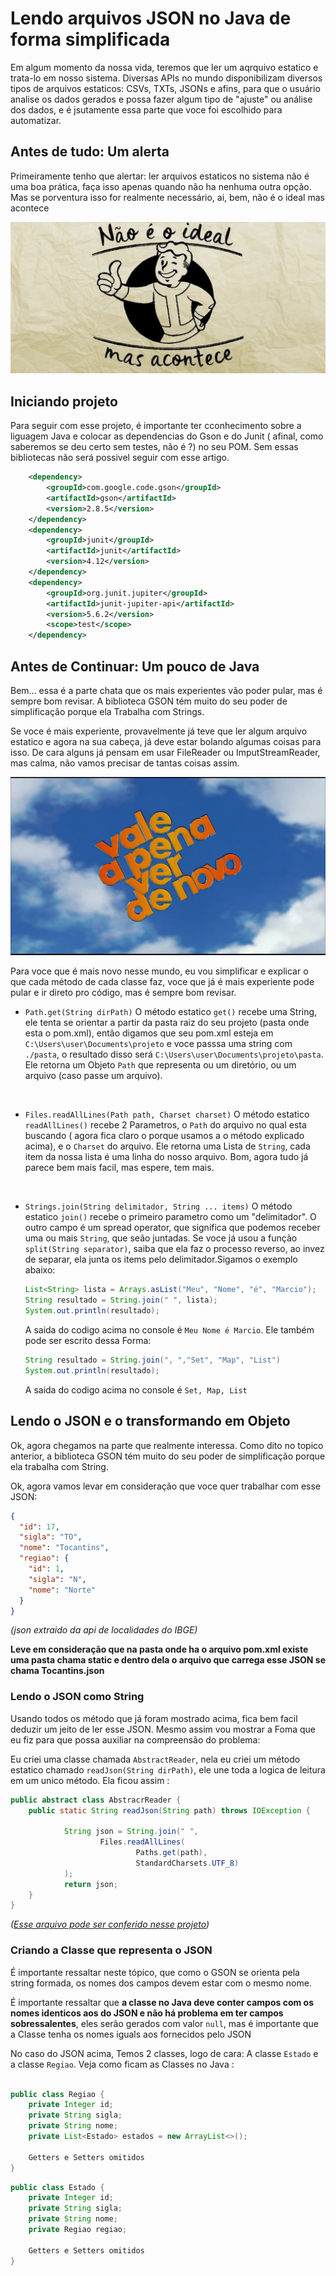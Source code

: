# Lendo arquivos JSON no Java de forma simplificada

Em algum momento da nossa vida, teremos que ler um aqrquivo estatico e trata-lo em nosso sistema. Diversas  APIs no mundo disponibilizam diversos tipos de arquivos estaticos: CSVs, TXTs, JSONs e afins, para que o usuário analise os dados gerados e possa fazer algum tipo de "ajuste" ou análise dos dados, e é jsutamente essa parte que voce foi escolhido para automatizar.


## Antes de tudo: Um alerta
Primeiramente tenho que alertar: ler arquivos estaticos no sistema não é uma boa prática, faça isso apenas quando não ha nenhuma outra opção. Mas se porventura isso for realmente necessário, ai, bem, não é o ideal mas acontece

<img src="./staticMd/nao_ideal.jpg">
<br>

## Iniciando projeto
Para seguir com esse projeto, é importante ter cconhecimento sobre a liguagem Java e colocar as dependencias do Gson e do Junit ( afinal, como saberemos se deu certo sem testes, não é ?) no seu POM. Sem essas
bibliotecas não será possivel seguir com esse artigo.
```xml
    <dependency>
        <groupId>com.google.code.gson</groupId>
        <artifactId>gson</artifactId>
        <version>2.8.5</version>
    </dependency>
    <dependency>
        <groupId>junit</groupId>
        <artifactId>junit</artifactId>
        <version>4.12</version>
    </dependency>
    <dependency>
        <groupId>org.junit.jupiter</groupId>
        <artifactId>junit-jupiter-api</artifactId>
        <version>5.6.2</version>
        <scope>test</scope>
    </dependency>
```
## Antes de Continuar: Um pouco de Java
Bem... essa é a parte chata que os mais experientes vão poder pular, mas é sempre bom revisar. A biblioteca GSON tém muito do seu poder de simplificação porque ela Trabalha com Strings.

Se voce é mais experiente, provavelmente já teve que ler algum arquivo estatico e agora na sua cabeça, já deve estar bolando algumas coisas para isso. De cara alguns já pensam em usar FileReader ou ImputStreamReader, mas calma, não vamos precisar de tantas coisas assim.

<img src="./staticMd/Vale-a-pena.jpg">
<br>


Para voce que é mais novo nesse mundo, eu vou simplificar e explicar o que cada método de cada classe faz, voce que já é mais experiente pode pular e ir direto pro código, mas é sempre bom revisar.

 * ``` Path.get(String dirPath) ``` 
  O método estatico `get()` recebe uma String, ele tenta se orientar a partir da pasta raiz do seu projeto (pasta onde esta o pom.xml), então digamos que seu pom.xml esteja em `C:\Users\user\Documents\projeto` e voce passsa uma string com `./pasta`, o resultado disso será `C:\Users\user\Documents\projeto\pasta`. Ele retorna um Objeto `Path` que representa ou um diretório, ou um arquivo (caso passe um arquivo).
<br>

 * ``` Files.readAllLines(Path path, Charset charset) ```
  O método estatico `readAllLines()` recebe 2 Parametros, o `Path` do arquivo no qual esta buscando ( agora fica claro o porque usamos a o método explicado acima), e o `Charset` do arquivo. Ele retorna uma Lista de `String`, cada item da nossa lista é uma linha do nosso arquivo. Bom, agora tudo já parece bem mais facil, mas espere, tem mais.
<br>

 * ``` Strings.join(String delimitador, String ... items) ```
  O método estatico `join()` recebe o primeiro parametro como um "delimitador". O outro campo é um spread operator, que significa que podemos receber uma ou mais `String`, que seão juntadas. Se voce já usou a função `split(String separator)`, saiba que ela faz o processo reverso, ao invez de separar, ela junta os items  pelo delimitador.Sigamos o exemplo abaixo:
    ```java
    List<String> lista = Arrays.asList("Meu", "Nome", "é", "Marcio");
    String resultado = String.join(" ", lista);
    System.out.println(resultado);
    ```
    A saida do codigo acima no console é `Meu Nome é Marcio`.
    Ele também pode ser escrito dessa Forma:
    ```java
    String resultado = String.join(", ","Set", "Map", "List")
    System.out.println(resultado);
    ```
    A saida do codigo acima no console é `Set, Map, List`

## Lendo o JSON e o transformando em Objeto

Ok, agora chegamos na parte que realmente interessa. Como dito no topico anterior, a biblioteca GSON tém muito do seu poder de simplificação porque ela trabalha com String. 

Ok, agora vamos levar em consideração que voce quer trabalhar com esse JSON:

```json
{
  "id": 17,
  "sigla": "TO",
  "nome": "Tocantins",
  "regiao": {
    "id": 1,
    "sigla": "N",
    "nome": "Norte"
  }
}
```
_(json extraido da api de localidades do IBGE)_

**Leve em consideração que na pasta onde ha o arquivo pom.xml existe uma pasta chama static e dentro dela o arquivo que carrega esse JSON se chama Tocantins.json** 

### Lendo o JSON como String 

Usando todos os método que já foram mostrado acima, fica bem facil deduzir um jeito de ler esse JSON. Mesmo assim vou mostrar a Foma que eu fiz para que possa auxiliar na compreensão do problema:

Eu criei uma classe chamada `AbstractReader`, nela eu criei um método estatico chamado `readJson(String dirPath)`, ele une toda a logica de leitura em um unico método. Ela ficou assim :

```java
public abstract class AbstracrReader {
    public static String readJson(String path) throws IOException {

            String json = String.join(" ",
                    Files.readAllLines(
                            Paths.get(path),
                            StandardCharsets.UTF_8)
            );
            return json;
    }
}
```
_([Esse arquivo pode ser conferido nesse projeto](https://github.com/marciosindeaux/leitura-json))_

### Criando a Classe que representa o JSON 

É importante ressaltar neste tópico, que como o GSON se orienta pela string formada, os nomes dos campos devem estar com o mesmo nome. 

É importante ressaltar que **a classe no Java deve conter campos com os nomes identicos aos do JSON e não há problema em ter campos sobressalentes**, eles serão gerados com valor `null`, mas é importante que a Classe tenha os nomes iguals aos fornecidos pelo JSON

No caso do JSON acima, Temos 2 classes, logo de cara: A classe `Estado` e a classe `Regiao`. Veja como ficam as Classes no Java :

```java

public class Regiao {
    private Integer id;
    private String sigla;
    private String nome;
    private List<Estado> estados = new ArrayList<>();

    Getters e Setters omitidos
}
```
```java
public class Estado {
    private Integer id;
    private String sigla;
    private String nome;
    private Regiao regiao;

    Getters e Setters omitidos
}
```